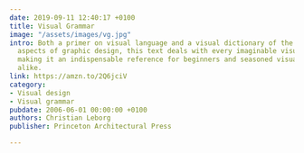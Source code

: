 ```yaml
---
date: 2019-09-11 12:40:17 +0100
title: Visual Grammar
image: "/assets/images/vg.jpg"
intro: Both a primer on visual language and a visual dictionary of the fundamental
  aspects of graphic design, this text deals with every imaginable visual concept,
  making it an indispensable reference for beginners and seasoned visual thinkers
  alike.
link: https://amzn.to/2Q6jciV
category:
- Visual design
- Visual grammar
pubdate: 2006-06-01 00:00:00 +0100
authors: Christian Leborg
publisher: Princeton Architectural Press

---
```

